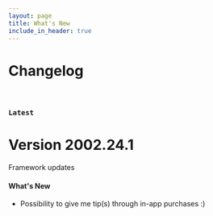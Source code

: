 ```yaml
---
layout: page
title: What's New
include_in_header: true
---
```


# Changelog

<br>

### `Latest`
# **Version 2002.24.1**
Framework updates

#### What's New
- Possibility to give me tip(s) through in-app purchases :) 

